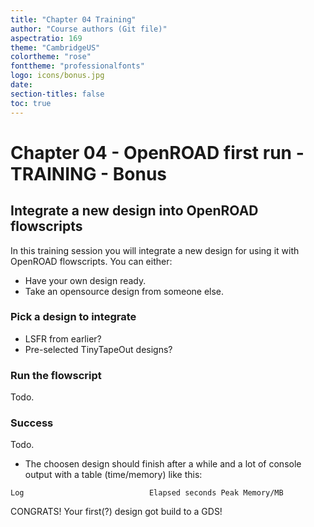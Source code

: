 ```yaml
---
title: "Chapter 04 Training"
author: "Course authors (Git file)"
aspectratio: 169
theme: "CambridgeUS"
colortheme: "rose"
fonttheme: "professionalfonts"
logo: icons/bonus.jpg
date:
section-titles: false
toc: true
---
```


# Chapter 04 - OpenROAD first run - TRAINING - Bonus

## Integrate a new design into OpenROAD flowscripts

In this training session you will integrate a new design for using it with OpenROAD flowscripts.
You can either:
* Have your own design ready.
* Take an opensource design from someone else.

### Pick a design to integrate

* LSFR from earlier?
* Pre-selected TinyTapeOut designs?

### Run the flowscript
Todo.

### Success
Todo.
* The choosen design should finish after a while and a lot of console output with a table (time/memory) like this:
```
Log                            Elapsed seconds Peak Memory/MB

``` 

CONGRATS! Your first(?) design got build to a GDS!